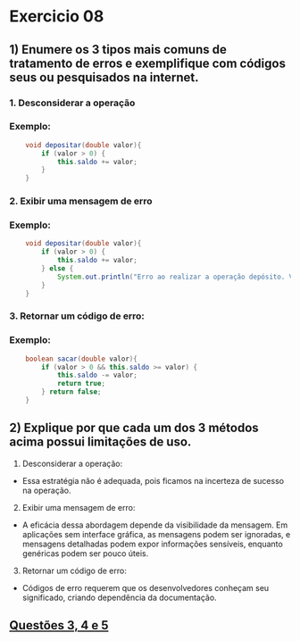 # Exercicio 08

## 1) Enumere os 3 tipos mais comuns de tratamento de erros e exemplifique com códigos seus ou pesquisados na internet.

### 1. Desconsiderar a operação
### Exemplo:

```java
    void depositar(double valor){
        if (valor > 0) {
            this.saldo += valor;
        }
    }
```

### 2. Exibir uma mensagem de erro
### Exemplo:

```java
    void depositar(double valor){
        if (valor > 0) {
            this.saldo += valor;
        } else {
            System.out.println("Erro ao realizar a operação depósito. Valores negativos são inválidos.")
        }
    }
```

### 3. Retornar um código de erro:
### Exemplo:

```java
    boolean sacar(double valor){
        if (valor > 0 && this.saldo >= valor) {
            this.saldo -= valor;
            return true;
        } return false;
    }
```

## 2) Explique por que cada um dos 3 métodos acima possui limitações de uso.

1. Desconsiderar a operação:
- Essa estratégia não é adequada, pois ficamos na incerteza de sucesso na operação.

2. Exibir uma mensagem de erro:
- A eficácia dessa abordagem depende da visibilidade da mensagem. Em aplicações sem interface gráfica, as mensagens podem ser ignoradas, 
e mensagens detalhadas podem expor informações sensíveis, enquanto genéricas podem ser pouco úteis.

3. Retornar um código de erro:
- Códigos de erro requerem que os desenvolvedores conheçam seu significado, criando dependência da documentação.

## [Questões 3, 4 e 5](https://github.com/samleticias/POO-ADS/blob/main/Exercicio_08/Questoes3a5.java)<br>